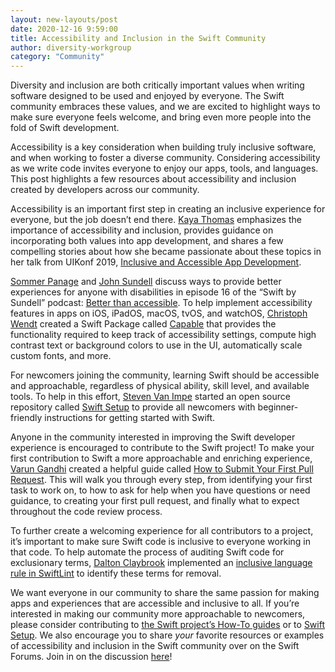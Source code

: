 ```yaml
---
layout: new-layouts/post
date: 2020-12-16 9:59:00
title: Accessibility and Inclusion in the Swift Community
author: diversity-workgroup
category: "Community"
---
```


Diversity and inclusion are both critically important values when writing software designed to be used and enjoyed by everyone. The Swift community embraces these values, and we are excited to highlight ways to make sure everyone feels welcome, and bring even more people into the fold of Swift development.

Accessibility is a key consideration when building truly inclusive software, and when working to foster a diverse community. Considering accessibility as we write code invites everyone to enjoy our apps, tools, and languages. This post highlights a few resources about accessibility and inclusion created by developers across our community.

Accessibility is an important first step in creating an inclusive experience for everyone, but the job doesn’t end there. [Kaya Thomas](https://github.com/kmt901) emphasizes the importance of accessibility and inclusion, provides guidance on incorporating both values into app development, and shares a few compelling stories about how she became passionate about these topics in her talk from UIKonf 2019, [Inclusive and Accessible App Development](https://www.youtube.com/watch?v=M7GOoZMMrnY).

[Sommer Panage](https://github.com/spanage) and [John Sundell](https://github.com/JohnSundell) discuss ways to provide better experiences for anyone with disabilities in episode 16 of the “Swift by Sundell” podcast: [Better than accessible](https://www.swiftbysundell.com/podcast/16/). To help implement accessibility features in apps on iOS, iPadOS, macOS, tvOS, and watchOS, [Christoph Wendt](https://github.com/chrs1885) created a Swift Package called [Capable](https://github.com/chrs1885/Capable) that provides the functionality required to keep track of accessibility settings, compute high contrast text or background colors to use in the UI, automatically scale custom fonts, and more.

For newcomers joining the community, learning Swift should be accessible and approachable, regardless of physical ability, skill level, and available tools. To help in this effort, [Steven Van Impe](https://github.com/svanimpe) started an open source repository called [Swift Setup](https://github.com/pwsacademy/swift-setup) to provide all newcomers with beginner-friendly instructions for getting started with Swift.

Anyone in the community interested in improving the Swift developer experience is encouraged to contribute to the Swift project! To make your first contribution to Swift a more approachable and enriching experience, [Varun Gandhi](https://github.com/typesanitizer) created a helpful guide called [How to Submit Your First Pull Request](https://github.com/apple/swift/blob/main/docs/HowToGuides/FirstPullRequest.md). This will walk you through every step, from identifying your first task to work on, to how to ask for help when you have questions or need guidance, to creating your first pull request, and finally what to expect throughout the code review process.

To further create a welcoming experience for all contributors to a project, it’s important to make sure Swift code is inclusive to everyone working in that code. To help automate the process of auditing Swift code for exclusionary terms, [Dalton Claybrook](https://github.com/daltonclaybrook) implemented an [inclusive language rule in SwiftLint](https://realm.github.io/SwiftLint/inclusive_language.html) to identify these terms for removal.

We want everyone in our community to share the same passion for making apps and experiences that are accessible and inclusive to all. If you’re interested in making our community more approachable to newcomers, please consider contributing to [the Swift project’s How-To guides](https://github.com/apple/swift/tree/main/docs#how-to-guides) or to [Swift Setup](https://github.com/pwsacademy/swift-setup/blob/main/contributing.md). We also encourage you to share _your_ favorite resources or examples of accessibility and inclusion in the Swift community over on the Swift Forums. Join in on the discussion [here](https://forums.swift.org/c/community-showcase)!
